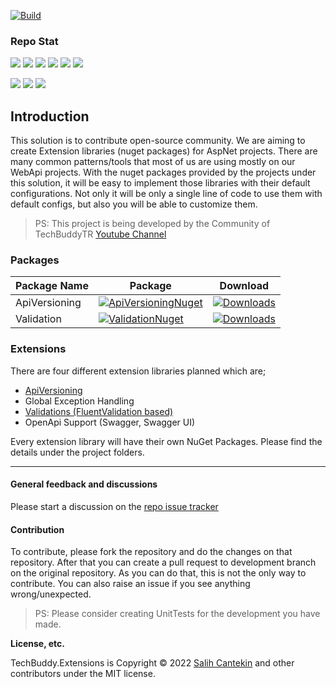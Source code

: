 [![Build](https://github.com/TechBuddyTR/TechBuddy.Extensions/actions/workflows/rb.yml/badge.svg?branch=master)]()

### Repo Stat

[![](https://img.shields.io/github/commit-activity/m/techbuddytr/TechBuddy.Extensions?style=for-the-badge)]()
[![](https://img.shields.io/github/contributors/TechBuddyTR/TechBuddy.Extensions?style=for-the-badge)]()
[![](https://img.shields.io/github/issues-pr/TechBuddyTR/TechBuddy.Extensions?style=for-the-badge)]()
[![](https://img.shields.io/github/issues-pr-closed/TechBuddyTR/TechBuddy.Extensions?style=for-the-badge)]()
[![](https://img.shields.io/github/issues-raw/TechBuddyTR/TechBuddy.Extensions?style=for-the-badge)]()
[![](https://img.shields.io/github/issues-closed/TechBuddyTR/TechBuddy.Extensions?style=for-the-badge)]()

[![](https://img.shields.io/github/repo-size/TechBuddyTR/TechBuddy.Extensions?style=for-the-badge)]()
[![](https://img.shields.io/github/languages/code-size/TechBuddyTR/TechBuddy.Extensions?style=for-the-badge)]()
[![](https://img.shields.io/github/directory-file-count/TechBuddyTR/TechBuddy.Extensions?style=for-the-badge)]() 



## Introduction

This solution is to contribute open-source community. We are aiming to create Extension libraries (nuget packages) for AspNet projects.
There are many common patterns/tools that most of us are using mostly on our WebApi projects. 
With the nuget packages provided by the projects under this solution, it will be easy to implement those libraries with their default configurations.
Not only it will be only a single line of code to use them with default configs, but also you will be able to customize them.

> PS: This project is being developed by the Community of TechBuddyTR [Youtube Channel](https://www.youtube.com/c/TechBuddyTR)


### Packages

| Package Name | Package | Download |
| ------------- | ------------- | ------------- |
| ApiVersioning | [![ApiVersioningNuget](https://img.shields.io/nuget/v/TechBuddy.Extensions.AspNetCore.ApiVersioning?style=for-the-badge)](https://www.nuget.org/packages/TechBuddy.Extensions.AspNetCore.ApiVersioning) | [![Downloads](https://img.shields.io/nuget/dt/TechBuddy.Extensions.AspNetCore.ApiVersioning?style=for-the-badge)](https://www.nuget.org/packages/TechBuddy.Extensions.AspNetCore.ApiVersioning/) |
| Validation | [![ValidationNuget](https://img.shields.io/nuget/v/TechBuddy.Extensions.Validation?style=for-the-badge)](https://www.nuget.org/packages/TechBuddy.Extensions.Validation) | [![Downloads](https://img.shields.io/nuget/dt/TechBuddy.Extensions.Validation?style=for-the-badge)](https://www.nuget.org/packages/TTechBuddy.Extensions.Validation/) |







### Extensions

There are four different extension libraries planned which are;

 - [ApiVersioning](https://github.com/TechBuddyTR/TechBuddy.Extensions/tree/dev/src/ApiVersioningExtension/ApiVersioningExtension)
 - Global Exception Handling
 - [Validations (FluentValidation based)](https://github.com/TechBuddyTR/TechBuddy.Extensions/tree/dev/src/ValidationExtension/ValidationExtension)
 - OpenApi Support (Swagger, Swagger UI)


Every extension library will have their own NuGet Packages. Please find the details under the project folders.

----


#### General feedback and discussions
Please start a discussion on the [repo issue tracker](https://github.com/TechBuddyTR/TechBuddy.Extensions/issues)

#### Contribution

To contribute, please fork the repository and do the changes on that repository. After that you can create a pull request to development branch on the original repository.
As you can do that, this is not the only way to contribute. You can also raise an issue if you see anything wrong/unexpected.

> PS: Please consider creating UnitTests for the development you have made.



**License, etc.**

TechBuddy.Extensions is Copyright © 2022 [Salih Cantekin](https://github.com/salihcantekin) and other contributors under the MIT license.
